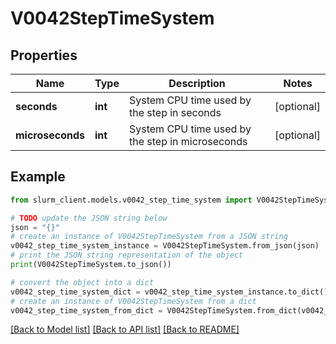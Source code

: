 # V0042StepTimeSystem


## Properties

Name | Type | Description | Notes
------------ | ------------- | ------------- | -------------
**seconds** | **int** | System CPU time used by the step in seconds | [optional] 
**microseconds** | **int** | System CPU time used by the step in microseconds | [optional] 

## Example

```python
from slurm_client.models.v0042_step_time_system import V0042StepTimeSystem

# TODO update the JSON string below
json = "{}"
# create an instance of V0042StepTimeSystem from a JSON string
v0042_step_time_system_instance = V0042StepTimeSystem.from_json(json)
# print the JSON string representation of the object
print(V0042StepTimeSystem.to_json())

# convert the object into a dict
v0042_step_time_system_dict = v0042_step_time_system_instance.to_dict()
# create an instance of V0042StepTimeSystem from a dict
v0042_step_time_system_from_dict = V0042StepTimeSystem.from_dict(v0042_step_time_system_dict)
```
[[Back to Model list]](../README.md#documentation-for-models) [[Back to API list]](../README.md#documentation-for-api-endpoints) [[Back to README]](../README.md)


